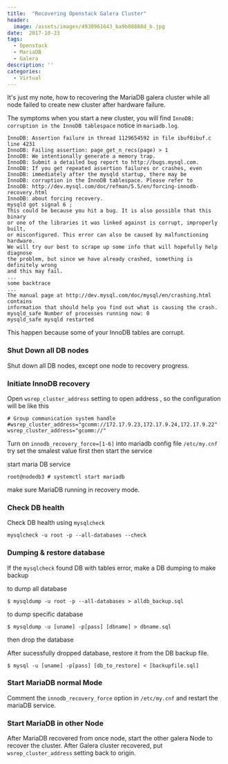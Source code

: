```yaml
---
title:  "Recovering Openstack Galera Cluster"
header:
  image: /assets/images/4930961643_ba9b08888d_b.jpg
date:  2017-10-23
tags:
  - Openstack
  - MariaDB
  - Galera
description: ''
categories:
  - Virtual
---
```

It's just my note, how to recovering the MariaDB galera cluster while all node failed to create new cluster after hardware failure.

The symptoms when you start a new cluster, you will find `InnoDB: corruption in the InnoDB tablespace` notice in `mariadb.log`.

```
InnoDB: Assertion failure in thread 1129654592 in file ibuf0ibuf.c line 4231
InnoDB: Failing assertion: page_get_n_recs(page) > 1
InnoDB: We intentionally generate a memory trap.
InnoDB: Submit a detailed bug report to http://bugs.mysql.com.
InnoDB: If you get repeated assertion failures or crashes, even
InnoDB: immediately after the mysqld startup, there may be
InnoDB: corruption in the InnoDB tablespace. Please refer to
InnoDB: http://dev.mysql.com/doc/refman/5.5/en/forcing-innodb-recovery.html
InnoDB: about forcing recovery.
mysqld got signal 6 ;
This could be because you hit a bug. It is also possible that this binary
or one of the libraries it was linked against is corrupt, improperly built,
or misconfigured. This error can also be caused by malfunctioning hardware.
We will try our best to scrape up some info that will hopefully help diagnose
the problem, but since we have already crashed, something is definitely wrong
and this may fail.
...
some backtrace
...
The manual page at http://dev.mysql.com/doc/mysql/en/crashing.html contains
information that should help you find out what is causing the crash.
mysqld_safe Number of processes running now: 0
mysqld_safe mysqld restarted
```
This happen because some of your InnoDB tables are corrupt.

### Shut Down all DB nodes ###

Shut down all DB nodes, except one node to recovery progress.

### Initiate InnoDB recovery ###

Open `wsrep_cluster_address` setting to open address , so the configuration will be like this
```
# Group communication system handle
#wsrep_cluster_address="gcomm://172.17.9.23,172.17.9.24,172.17.9.22"
wsrep_cluster_address="gcomm://"
```

Turn on `innodb_recovery_force=[1-6]` into mariadb config file `/etc/my.cnf` try set the smalest value first then start the service

start maria DB service
```
root@nodedb3 # systemctl start mariadb
```

make sure MariaDB running in recovery mode.

### Check DB health ###

Check DB health using `mysqlcheck`

```
mysqlcheck -u root -p --all-databases --check
```

### Dumping & restore database ###

If the `mysqlcheck` found DB with tables error, make a DB dumping to make backup

to dump all database
```
$ mysqldump -u root -p --all-databases > alldb_backup.sql
```

to dump specific database
```
$ mysqldump -u [uname] -p[pass] [dbname] > dbname.sql
```

then drop the database

After sucessfully dropped database, restore it from the DB backup file.
```
$ mysql -u [uname] -p[pass] [db_to_restore] < [backupfile.sql]
```

### Start MariaDB normal Mode ###
Comment the `innodb_recovery_force` option in `/etc/my.cnf` and restart the mariaDB service.

### Start MariaDB in other Node ###
After MariaDB recovered from once node, start the other galera Node to recover the cluster. After Galera cluster recovered, put  `wsrep_cluster_address` setting back to origin.

